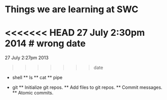 Things we are learning at SWC
=============================
<<<<<<< HEAD
27 July 2:30pm
2014 # wrong date
=======
27 July 2:27pm
2013
>>>>>>> date

* shell
** ls
** cat
** pipe

* git
** Initialize git repos.
** Add files to git repos.
** Commit messages.
** Atomic commits.

